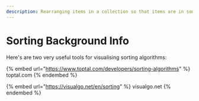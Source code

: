 ```yaml
---
description: Rearranging items in a collection so that items are in some kind of order.
---
```


# Sorting Background Info

Here's are two very useful tools for visualising sorting algorithms:

{% embed url="https://www.toptal.com/developers/sorting-algorithms" %}
toptal.com
{% endembed %}

{% embed url="https://visualgo.net/en/sorting" %}
visualgo.net
{% endembed %}
